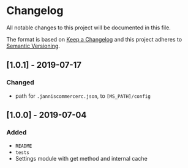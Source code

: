 # Changelog

All notable changes to this project will be documented in this file.

The format is based on [Keep a Changelog](http://keepachangelog.com/en/1.0.0/)
and this project adheres to [Semantic Versioning](http://semver.org/spec/v2.0.0.html).

## [1.0.1] - 2019-07-17
### Changed
- path for `.janniscommercerc.json`, to `[MS_PATH]/config`

## [1.0.0] - 2019-07-04
### Added
- `README`
- `tests`
- Settings module with get method and internal cache